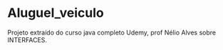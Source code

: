 # Aluguel_veiculo
Projeto extraído do curso java completo Udemy, prof Nélio Alves sobre INTERFACES.
